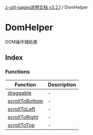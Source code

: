 [z-util-pages说明文档 v3.2.1](../../README.md) / DomHelper

# DomHelper

DOM操作辅助类

## Index

### Functions

| Function | Description |
| ------ | ------ |
| [draggable](functions/draggable.md) | - |
| [scrollToBottom](functions/scrollToBottom.md) | - |
| [scrollToLeft](functions/scrollToLeft.md) | - |
| [scrollToRight](functions/scrollToRight.md) | - |
| [scrollToTop](functions/scrollToTop.md) | - |
